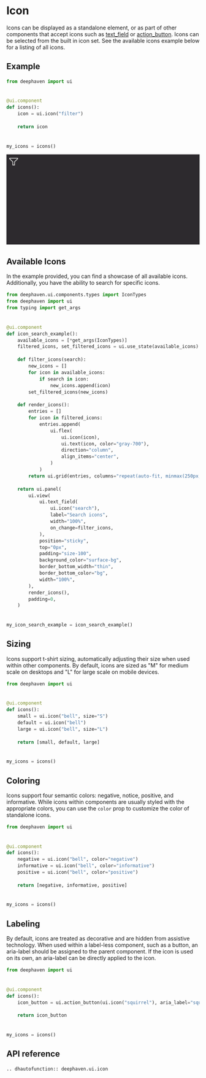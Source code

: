 # Icon

Icons can be displayed as a standalone element, or as part of other components that accept icons such as [text_field](./text_field.md) or [action_button](./action_button.md). Icons can be selected from the built in icon set. See the available icons example below for a listing of all icons.

## Example

```python
from deephaven import ui


@ui.component
def icons():
    icon = ui.icon("filter")

    return icon


my_icons = icons()
```

![Icon Basic Example](../_assets/icon_basic.png)

## Available Icons

In the example provided, you can find a showcase of all available icons. Additionally, you have the ability to search for specific icons.

```python
from deephaven.ui.components.types import IconTypes
from deephaven import ui
from typing import get_args


@ui.component
def icon_search_example():
    available_icons = [*get_args(IconTypes)]
    filtered_icons, set_filtered_icons = ui.use_state(available_icons)

    def filter_icons(search):
        new_icons = []
        for icon in available_icons:
            if search in icon:
                new_icons.append(icon)
        set_filtered_icons(new_icons)

    def render_icons():
        entries = []
        for icon in filtered_icons:
            entries.append(
                ui.flex(
                    ui.icon(icon),
                    ui.text(icon, color="gray-700"),
                    direction="column",
                    align_items="center",
                )
            )
        return ui.grid(entries, columns="repeat(auto-fit, minmax(250px, 1fr))")

    return ui.panel(
        ui.view(
            ui.text_field(
                ui.icon("search"),
                label="Search icons",
                width="100%",
                on_change=filter_icons,
            ),
            position="sticky",
            top="0px",
            padding="size-100",
            background_color="surface-bg",
            border_bottom_width="thin",
            border_bottom_color="bg",
            width="100%",
        ),
        render_icons(),
        padding=0,
    )


my_icon_search_example = icon_search_example()
```


## Sizing

Icons support t-shirt sizing, automatically adjusting their size when used within other components. By default, icons are sized as "M" for medium scale on desktops and "L" for large scale on mobile devices.

```python
from deephaven import ui


@ui.component
def icons():
    small = ui.icon("bell", size="S")
    default = ui.icon("bell")
    large = ui.icon("bell", size="L")

    return [small, default, large]


my_icons = icons()
```

## Coloring

Icons support four semantic colors: negative, notice, positive, and informative. While icons within components are usually styled with the appropriate colors, you can use the `color` prop to customize the color of standalone icons.

```python
from deephaven import ui


@ui.component
def icons():
    negative = ui.icon("bell", color="negative")
    informative = ui.icon("bell", color="informative")
    positive = ui.icon("bell", color="positive")

    return [negative, informative, positive]


my_icons = icons()
```

## Labeling

By default, icons are treated as decorative and are hidden from assistive technology. When used within a label-less component, such as a button, an aria-label should be assigned to the parent component. If the icon is used on its own, an aria-label can be directly applied to the icon.

```python
from deephaven import ui


@ui.component
def icons():
    icon_button = ui.action_button(ui.icon("squirrel"), aria_label="squirrel")

    return icon_button


my_icons = icons()
```


## API reference

```{eval-rst}
.. dhautofunction:: deephaven.ui.icon
```